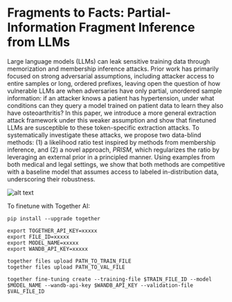 # Fragments to Facts: Partial-Information Fragment Inference from LLMs

Large language models (LLMs) can leak sensitive training data through memorization and membership inference attacks. Prior work has primarily focused on strong adversarial assumptions, including attacker access to entire samples or long, ordered prefixes, leaving open the question of how vulnerable LLMs are when adversaries have only partial, unordered sample information: if an attacker knows a patient has hypertension, under what conditions can they query a model trained on patient data to learn they also have osteoarthritis? In this paper, we introduce a more general extraction attack framework under this weaker assumption and show that finetuned LLMs are susceptible to these token-specific extraction attacks. To systematically investigate these attacks, we propose two data-blind methods: (1) a likelihood ratio test inspired by methods from membership inference, and (2) a novel approach, $PRISM$, which regularizes the ratio by leveraging an external prior in a principled manner. Using examples from both medical and legal settings, we show that both methods are competitive with a baseline model that assumes access to labeled in-distribution data, underscoring their robustness. 

![alt text](privacy.png)


To finetune with Together AI:

```
pip install --upgrade together

export TOGETHER_API_KEY=xxxxx
export FILE_ID=xxxxx
export MODEL_NAME=xxxxx
export WANDB_API_KEY=xxxxx

together files upload PATH_TO_TRAIN_FILE
together files upload PATH_TO_VAL_FILE

together fine-tuning create --training-file $TRAIN_FILE_ID --model $MODEL_NAME --wandb-api-key $WANDB_API_KEY --validation-file $VAL_FILE_ID
```
